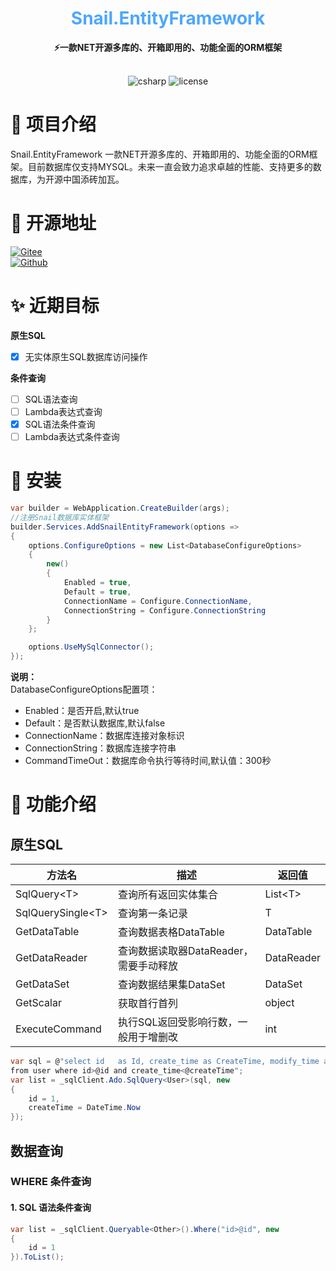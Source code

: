<div align="center">
	<h1 align="center" style="color:#4da7fd"><b>Snail.EntityFramework</b></h1>
</div>
<div align="center">
<span align="center" style="font-weight:bold" >⚡一款NET开源多库的、开箱即用的、功能全面的ORM框架</span>
</div>
<br>
<p align="center">
<img alt="csharp" src="https://img.shields.io/badge/language-csharp-brightgreen.svg">
<img alt="license" src="https://img.shields.io/badge/license-MIT-blue.svg">
</p>

# 🚩 项目介绍
Snail.EntityFramework 一款NET开源多库的、开箱即用的、功能全面的ORM框架。目前数据库仅支持MYSQL。未来一直会致力追求卓越的性能、支持更多的数据库，为开源中国添砖加瓦。

# 🏅 开源地址
[![Gitee](https://shields.io/badge/Gitee-https://gitee.com/weile0796/Snail.EntityFramework-green?logo=gitee&style=flat&logoColor=red)](https://gitee.com/weile0796/Snail.EntityFramework.git)
<br>
[![Github](https://shields.io/badge/Github-https://github.com/weile0769/Snail.EntityFramework-green?logo=github&style=flat&logoColor=white)](https://github.com/weile0769/Snail.EntityFramework)

# ✨ 近期目标
**原生SQL**
- [x] 无实体原生SQL数据库访问操作

**条件查询**
- [ ] SQL语法查询
- [ ] Lambda表达式查询
- [x] SQL语法条件查询
- [ ] Lambda表达式条件查询

</dl>

# 🎯 安装
```csharp
var builder = WebApplication.CreateBuilder(args);
//注册Snail数据库实体框架
builder.Services.AddSnailEntityFramework(options =>
{
	options.ConfigureOptions = new List<DatabaseConfigureOptions>
	{
		new()
		{
			Enabled = true,
			Default = true,
			ConnectionName = Configure.ConnectionName,
			ConnectionString = Configure.ConnectionString
		}
	};

	options.UseMySqlConnector();
});
```
**说明：** <br>
DatabaseConfigureOptions配置项：
- Enabled：是否开启,默认true
- Default：是否默认数据库,默认false
- ConnectionName：数据库连接对象标识
- ConnectionString：数据库连接字符串
- CommandTimeOut：数据库命令执行等待时间,默认值：300秒

# 🎉 功能介绍
## **原生SQL**
| 方法名             | 描述                                   | 返回值     |
| ------------------ | -------------------------------------- | ---------- |
| SqlQuery\<T>       | 查询所有返回实体集合                   | List\<T>   |
| SqlQuerySingle\<T> | 查询第一条记录                         | T          |
| GetDataTable       | 查询数据表格DataTable                  | DataTable  |
| GetDataReader      | 查询数据读取器DataReader，需要手动释放 | DataReader |
| GetDataSet         | 查询数据结果集DataSet                  | DataSet    |
| GetScalar          | 获取首行首列                           | object     |
| ExecuteCommand     | 执行SQL返回受影响行数，一般用于增删改  | int        |

```csharp
var sql = @"select id   as Id, create_time as CreateTime, modify_time as ModifyTime
from user where id>@id and create_time<@createTime";
var list = _sqlClient.Ado.SqlQuery<User>(sql, new
{
	id = 1,
	createTime = DateTime.Now
});
```

## **数据查询**
### **WHERE 条件查询**
#### 1. **SQL 语法条件查询**
```csharp
var list = _sqlClient.Queryable<Other>().Where("id>@id", new
{
	id = 1
}).ToList();
```